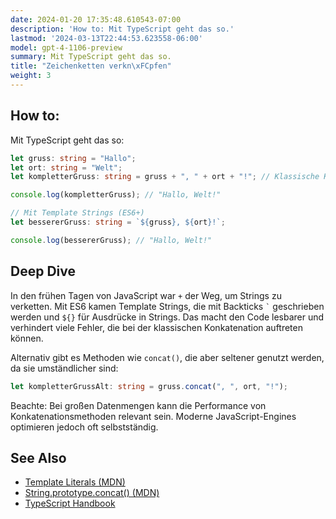 ```yaml
---
date: 2024-01-20 17:35:48.610543-07:00
description: 'How to: Mit TypeScript geht das so.'
lastmod: '2024-03-13T22:44:53.623558-06:00'
model: gpt-4-1106-preview
summary: Mit TypeScript geht das so.
title: "Zeichenketten verkn\xFCpfen"
weight: 3
---
```


## How to:
Mit TypeScript geht das so:

```TypeScript
let gruss: string = "Hallo";
let ort: string = "Welt";
let kompletterGruss: string = gruss + ", " + ort + "!"; // Klassische Konkatenation

console.log(kompletterGruss); // "Hallo, Welt!"

// Mit Template Strings (ES6+)
let bessererGruss: string = `${gruss}, ${ort}!`;

console.log(bessererGruss); // "Hallo, Welt!"
```

## Deep Dive
In den frühen Tagen von JavaScript war `+` der Weg, um Strings zu verketten. Mit ES6 kamen Template Strings, die mit Backticks `` ` `` geschrieben werden und `${}` für Ausdrücke in Strings. Das macht den Code lesbarer und verhindert viele Fehler, die bei der klassischen Konkatenation auftreten können.

Alternativ gibt es Methoden wie `concat()`, die aber seltener genutzt werden, da sie umständlicher sind:

```TypeScript
let kompletterGrussAlt: string = gruss.concat(", ", ort, "!");
```

Beachte: Bei großen Datenmengen kann die Performance von Konkatenationsmethoden relevant sein. Moderne JavaScript-Engines optimieren jedoch oft selbstständig.

## See Also
- [Template Literals (MDN)](https://developer.mozilla.org/en-US/docs/Web/JavaScript/Reference/Template_literals)
- [String.prototype.concat() (MDN)](https://developer.mozilla.org/en-US/docs/Web/JavaScript/Reference/Global_Objects/String/concat)
- [TypeScript Handbook](https://www.typescriptlang.org/docs/handbook/intro.html)
